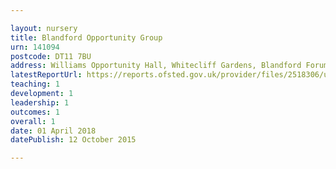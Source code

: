 ```yaml
---

layout: nursery
title: Blandford Opportunity Group
urn: 141094
postcode: DT11 7BU
address: Williams Opportunity Hall, Whitecliff Gardens, Blandford Forum, Dorset, DT11 7BU
latestReportUrl: https://reports.ofsted.gov.uk/provider/files/2518306/urn/141094.pdf
teaching: 1
development: 1
leadership: 1
outcomes: 1
overall: 1
date: 01 April 2018 
datePublish: 12 October 2015

---
```

